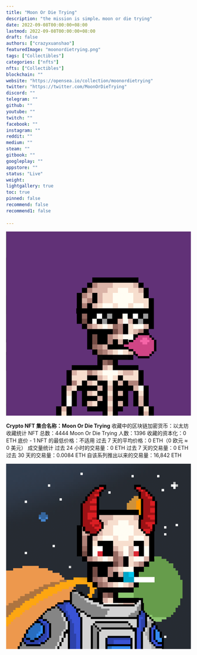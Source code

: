 ```yaml
---
title: "Moon Or Die Trying"
description: "the mission is simple，moon or die trying"
date: 2022-09-08T00:00:00+08:00
lastmod: 2022-09-08T00:00:00+08:00
draft: false
authors: ["crazyxuanshao"]
featuredImage: "moonordietrying.png"
tags: ["Collectibles"]
categories: ["nfts"]
nfts: ["Collectibles"]
blockchain: ""
website: "https://opensea.io/collection/moonordietrying"
twitter: "https://twitter.com/MoonOrDieTrying"
discord: ""
telegram: ""
github: ""
youtube: ""
twitch: ""
facebook: ""
instagram: ""
reddit: ""
medium: ""
steam: ""
gitbook: ""
googleplay: ""
appstore: ""
status: "Live"
weight: 
lightgallery: true
toc: true
pinned: false
recommend: false
recommend1: false

---
```


![gsdg](gsdg.png)

**Crypto NFT 集合名称：Moon Or Die Trying**
收藏中的区块链加密货币：以太坊
收藏统计
NFT 总数：4444
Moon Or Die Trying 人数：1396
收藏的资本化：0 ETH
底价 - 1 NFT 的最低价格：不适用
过去 7 天的平均价格：0 ETH（0 欧元 ≈ 0 美元）
成交量统计
过去 24 小时的交易量：0 ETH
过去 7 天的交易量：0 ETH
过去 30 天的交易量：0.0084 ETH
自该系列推出以来的交易量：16,842 ETH

![sdgsg](sdgsg.png)